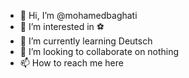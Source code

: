 - 👋 Hi, I’m @mohamedbaghati
- 👀 I’m interested in ⚽️
- 🌱 I’m currently learning Deutsch
- 💞️ I’m looking to collaborate on nothing
- 📫 How to reach me here 

<!---
mohamedbagahti/mohamedbagahti is a ✨ special ✨ repository because its `README.md` (this file) appears on your GitHub profile.
You can click the Preview link to take a look at your changes.
--->
